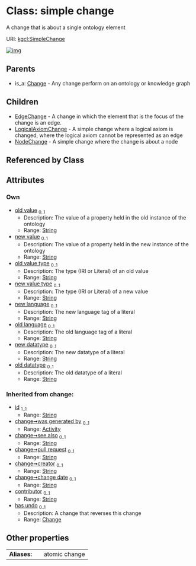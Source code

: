 
# Class: simple change


A change that is about a single ontology element

URI: [kgcl:SimpleChange](http://w3id.org/kgcl/SimpleChange)


[![img](https://yuml.me/diagram/nofunky;dir:TB/class/[SimpleChange&#124;old_value:string%20%3F;new_value:string%20%3F;old_value_type:string%20%3F;new_value_type:string%20%3F;new_language:string%20%3F;old_language:string%20%3F;new_datatype:string%20%3F;old_datatype:string%20%3F;id(i):string;see_also(i):string%20%3F;pull_request(i):string%20%3F;creator(i):string%20%3F;change_date(i):string%20%3F;contributor(i):string%20%3F]^-[NodeChange],[SimpleChange]^-[LogicalAxiomChange],[SimpleChange]^-[EdgeChange],[Change]^-[SimpleChange],[NodeChange],[LogicalAxiomChange],[EdgeChange],[Change],[Activity])](https://yuml.me/diagram/nofunky;dir:TB/class/[SimpleChange&#124;old_value:string%20%3F;new_value:string%20%3F;old_value_type:string%20%3F;new_value_type:string%20%3F;new_language:string%20%3F;old_language:string%20%3F;new_datatype:string%20%3F;old_datatype:string%20%3F;id(i):string;see_also(i):string%20%3F;pull_request(i):string%20%3F;creator(i):string%20%3F;change_date(i):string%20%3F;contributor(i):string%20%3F]^-[NodeChange],[SimpleChange]^-[LogicalAxiomChange],[SimpleChange]^-[EdgeChange],[Change]^-[SimpleChange],[NodeChange],[LogicalAxiomChange],[EdgeChange],[Change],[Activity])

## Parents

 *  is_a: [Change](Change.md) - Any change perform on an ontology or knowledge graph

## Children

 * [EdgeChange](EdgeChange.md) - A change in which the element that is the focus of the change is an edge.
 * [LogicalAxiomChange](LogicalAxiomChange.md) - A simple change where a logical axiom is changed, where the logical axiom cannot be represented as an edge
 * [NodeChange](NodeChange.md) - A simple change where the change is about a node

## Referenced by Class


## Attributes


### Own

 * [old value](old_value.md)  <sub>0..1</sub>
     * Description: The value of a property held in the old instance of the ontology
     * Range: [String](types/String.md)
 * [new value](new_value.md)  <sub>0..1</sub>
     * Description: The value of a property held in the new instance of the ontology
     * Range: [String](types/String.md)
 * [old value type](old_value_type.md)  <sub>0..1</sub>
     * Description: The type (IRI or Literal) of an old value
     * Range: [String](types/String.md)
 * [new value type](new_value_type.md)  <sub>0..1</sub>
     * Description: The type (IRI or Literal) of a new value
     * Range: [String](types/String.md)
 * [new language](new_language.md)  <sub>0..1</sub>
     * Description: The new language tag of a literal
     * Range: [String](types/String.md)
 * [old language](old_language.md)  <sub>0..1</sub>
     * Description: The old language tag of a literal
     * Range: [String](types/String.md)
 * [new datatype](new_datatype.md)  <sub>0..1</sub>
     * Description: The new datatype of a literal
     * Range: [String](types/String.md)
 * [old datatype](old_datatype.md)  <sub>0..1</sub>
     * Description: The old datatype of a literal
     * Range: [String](types/String.md)

### Inherited from change:

 * [id](id.md)  <sub>1..1</sub>
     * Range: [String](types/String.md)
 * [change➞was generated by](change_was_generated_by.md)  <sub>0..1</sub>
     * Range: [Activity](Activity.md)
 * [change➞see also](change_see_also.md)  <sub>0..1</sub>
     * Range: [String](types/String.md)
 * [change➞pull request](change_pull_request.md)  <sub>0..1</sub>
     * Range: [String](types/String.md)
 * [change➞creator](change_creator.md)  <sub>0..1</sub>
     * Range: [String](types/String.md)
 * [change➞change date](change_change_date.md)  <sub>0..1</sub>
     * Range: [String](types/String.md)
 * [contributor](contributor.md)  <sub>0..1</sub>
     * Range: [String](types/String.md)
 * [has undo](has_undo.md)  <sub>0..1</sub>
     * Description: A change that reverses this change
     * Range: [Change](Change.md)

## Other properties

|  |  |  |
| --- | --- | --- |
| **Aliases:** | | atomic change |

